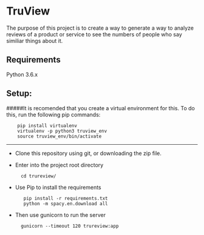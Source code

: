 # TruView
The purpose of this project is to create a way to generate a way to analyze reviews of a product or service to see the numbers of people who say similiar things about it.

## Requirements
Python 3.6.x

## Setup:
#####It is recomended that you create a virtual environment for this.
To do this, run the following pip commands:

        pip install virtualenv
        virtualenv -p python3 truview_env
        source truview_env/bin/activate

----
* Clone this repository using git, or downloading the zip file.
* Enter into the project root directory


        cd trureview/
        
* Use Pip to install the requirements

		 pip install -r requirements.txt
		 python -m spacy.en.download all
		 
* Then use gunicorn to run the server

        gunicorn --timeout 120 trureview:app
    